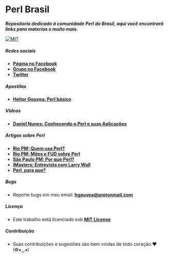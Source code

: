# Perl Brasil

***Repositorio dedicado á comunidade Perl do Brasil, aqui você encontrará links para materias e muito mais.***

[![MIT](https://img.shields.io/badge/license-MIT-blue.svg)](https://github.com/HeitorG/Perl-Brasil/blob/master/LICENSE.md)


##### Redes sociais

* [**Página no Facebook**](https://www.facebook.com/PerlBrOficial)
* [**Grupo no Facebook**](https://www.facebook.com/groups/PerlBrasilOficial/)
* [**Twitter**](https://twitter.com/Perl_Brasil)

##### Apostilas

* [**Heitor Gouvea: Perl básico**](https://github.com/GouveaHeitor/Perl-Brasil/blob/master/apostilas/perl-basico.pdf)

##### Videos
* [**Daniel Nunes: Conhecendo o Perl e suas Aplicações**](https://www.youtube.com/watch?v=mdD8Wc_Jqx8)

##### Artigos sobre Perl

* [**Rio PM: Quem usa Perl?**](http://rio.pm.org/quem_usa.html)
* [**Rio PM: Mitos e FUD sobre Perl**](http://rio.pm.org/mitos.html)
* [**São Paulo PM: Por que Perl?**](http://sao-paulo.pm.org/pub/por-que-perl)
* [**iMasters: Entrevista com Larry Wall**](http://imasters.com.br/linguagens/perl/entrevista-larry-wall/?trace=1519021197&source=single)
* [**Perl, para que?**](http://www.devmedia.com.br/perl-para-que/12787)

##### Bugs

- Reporte bugs em meu email: **hgouvea@protonmail.com**

##### Licença

- Este trabalho está licenciado sob [**MIT License**](https://github.com/GouveaHeitor/Perl-Brasil/blob/master/LICENSE.md)

##### Contribuição

- Suas contribuições e sugestões são bem vindas de todo coração.♥ (✿◕‿◕)

